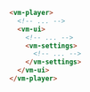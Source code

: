 ```html {5-7} title="example.html"
<vm-player>
  <!-- ... -->
  <vm-ui>
    <!-- ... -->
    <vm-settings>
      <!-- ... -->
    </vm-settings>
  </vm-ui>
</vm-player>
```
